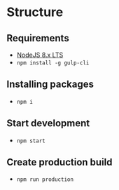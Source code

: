 # Structure

## Requirements
- [NodeJS 8.x LTS](https://nodejs.org/en/)
- `npm install -g gulp-cli`

## Installing packages
- `npm i`

## Start development
- `npm start`
    
## Create production build
- `npm run production`
